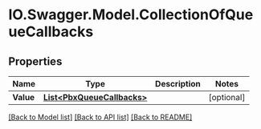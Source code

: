 # IO.Swagger.Model.CollectionOfQueueCallbacks
## Properties

Name | Type | Description | Notes
------------ | ------------- | ------------- | -------------
**Value** | [**List&lt;PbxQueueCallbacks&gt;**](PbxQueueCallbacks.md) |  | [optional] 

[[Back to Model list]](../README.md#documentation-for-models) [[Back to API list]](../README.md#documentation-for-api-endpoints) [[Back to README]](../README.md)

